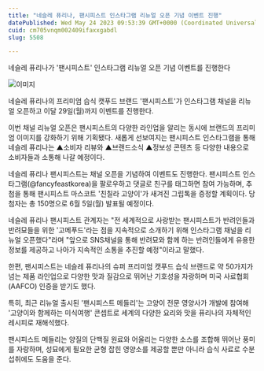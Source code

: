 ```yaml
---
title: "네슬레 퓨리나, 팬시피스트 인스타그램 리뉴얼 오픈 기념 이벤트 진행"
datePublished: Wed May 24 2023 09:53:39 GMT+0000 (Coordinated Universal Time)
cuid: cm705vnqm002409ifaxxgabdl
slug: 5508

---
```



네슬레 퓨리나가 '팬시피스트' 인스타그램 리뉴얼 오픈 기념 이벤트를 진행한다

![이미지](https://cdn.hashnode.com/res/hashnode/image/upload/v1739258960156/ba049d5c-41dc-454a-95db-5b8177739cdd.png)

네슬레 퓨리나의 프리미엄 습식 캣푸드 브랜드 '팬시피스트'가 인스타그램 채널을 리뉴얼 오픈하고 이달 29일(월)까지 이벤트를 진행한다.

이번 채널 리뉴얼 오픈은 팬시피스트의 다양한 라인업을 알리는 동시에 브랜드의 프리미엄 이미지를 강화하기 위해 기획됐다. 새롭게 선보여지는 팬시피스트 인스타그램을 통해 네슬레 퓨리나는 ▲소비자 리뷰와 ▲브랜드소식 ▲정보성 콘텐츠 등 다양한 내용으로 소비자들과 소통해 나갈 예정이다.

네슬레 퓨리나 팬시피스트는 채널 오픈을 기념하여 이벤트도 진행한다. 팬시피스트 인스타그램(@fancyfeastkorea)을 팔로우하고 댓글로 친구를 태그하면 참여 가능하며, 추첨을 통해 팬시피스트 마스코트 '친칠라 고양이'가 새겨진 그립톡을 증정할 계획이다. 당첨자는 총 150명으로 6월 5일(월) 발표될 예정이다.

네슬레 퓨리나 팬시피스트 관계자는 "전 세계적으로 사랑받는 팬시피스트가 반려인들과 반려묘들을 위한 '고메푸드'라는 점을 지속적으로 소개하기 위해 인스타그램 채널을 리뉴얼 오픈했다"라며 "앞으로 SNS채널을 통해 반려묘와 함께 하는 반려인들에게 유용한 정보를 제공하고 나아가 지속적인 소통을 추진할 예정"이라고 말했다.

한편, 팬시피스트는 네슬레 퓨리나의 슈퍼 프리미엄 캣푸드 습식 브랜드로 약 50가지가 넘는 제품 라인업으로 다양한 맛과 질감으로 뛰어난 기호성을 자랑하며 미국 사료협회(AAFCO) 인증을 받기도 했다.

특히, 최근 리뉴얼 출시된 '팬시피스트 메들리'는 고양이 전문 영양사가 개발에 참여해 '고양이와 함께하는 미식여행' 콘셉트로 세계의 다양한 요리와 맛을 퓨리나의 자체적인 레시피로 재해석했다.

팬시피스트 메들리는 양질의 단백질 원료와 어울리는 다양한 소스를 조합해 뛰어난 풍미를 자랑하며, 성묘에게 필요한 균형 잡힌 영양소를 제공할 뿐만 아니라 습식 사료로 수분 섭취에도 도움을 준다.